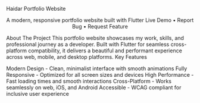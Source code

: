 Haidar Portfolio Website

<div align="center">
A modern, responsive portfolio website built with Flutter
Live Demo • Report Bug • Request Feature
</div>

About The Project
This portfolio website showcases my work, skills, and professional journey as a developer. Built with Flutter for seamless cross-platform compatibility, it delivers a beautiful and performant experience across web, mobile, and desktop platforms.
Key Features

Modern Design - Clean, minimalist interface with smooth animations
Fully Responsive - Optimized for all screen sizes and devices
High Performance - Fast loading times and smooth interactions
Cross-Platform - Works seamlessly on web, iOS, and Android
Accessible - WCAG compliant for inclusive user experience
